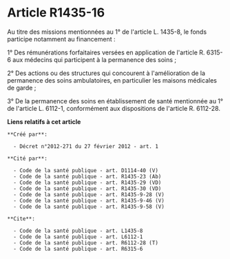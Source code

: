 # Article R1435-16

Au titre des missions mentionnées au 1° de l'article L. 1435-8, le fonds participe notamment au financement : 

1° Des rémunérations forfaitaires versées en application de l'article R. 6315-6 aux médecins qui participent à la permanence
des soins ; 

2° Des actions ou des structures qui concourent à l'amélioration de la permanence des soins ambulatoires, en particulier les
maisons médicales de garde ; 

3° De la permanence des soins en établissement de santé mentionnée au 1° de l'article L. 6112-1, conformément aux
dispositions de l'article R. 6112-28.

**Liens relatifs à cet article**

	**Créé par**:

	  - Décret n°2012-271 du 27 février 2012 - art. 1

	**Cité par**:

	  - Code de la santé publique - art. D1114-40 (V)
	  - Code de la santé publique - art. R1435-23 (Ab)
	  - Code de la santé publique - art. R1435-29 (VD)
	  - Code de la santé publique - art. R1435-30 (VD)
	  - Code de la santé publique - art. R1435-9-28 (V)
	  - Code de la santé publique - art. R1435-9-46 (V)
	  - Code de la santé publique - art. R1435-9-58 (V)

	**Cite**:

	  - Code de la santé publique - art. L1435-8
	  - Code de la santé publique - art. L6112-1
	  - Code de la santé publique - art. R6112-28 (T)
	  - Code de la santé publique - art. R6315-6
